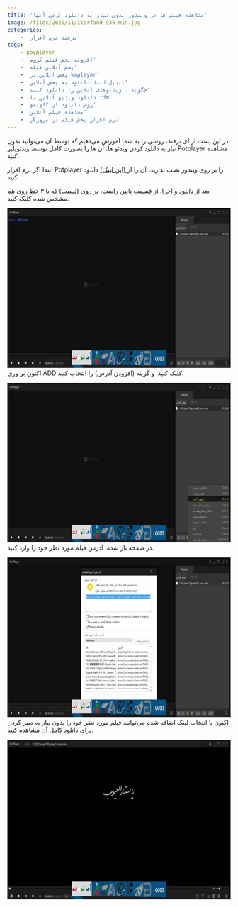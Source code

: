 ```yaml
---
title: 'مشاهده فیلم ها در ویندوز بدون نیاز به دانلود کردن آنها'
image: /files/2020/11/itarfand-936-min.jpg
categories:
    - 'ترفند نرم افزار'
tags:
    - poyplayer
    - 'افزونه پخش فیلم کروم'
    - 'پخش آنلاین فیلم'
    - 'پخش انلاین در kmplayer'
    - 'تبدیل لینک دانلود به پخش آنلاین'
    - 'چگونه : ویدیوهای آنلاین را دانلود کنیم'
    - 'دانلود ویدیو آنلاین با idm'
    - 'روش دانلود از کاویمو'
    - 'مشاهده فیلم آنلاین'
    - 'نرم افزار پخش فیلم در مرورگر'
---
```


در این پست از آی ترفند، روشی را به شما آموزش می‌دهیم که توسط آن می‌توانید بدون نیاز به دانلود کردن ویدئو ها، آن ها را بصورت کامل توسط ویدئوپلیر Potplayer مشاهده کنید.

ابتدا اگر نرم افزار Potplayer را بر روی ویندوز نصب ندارید، آن را از[ (این لینک)](https://soft98.ir/multi-media/player/2438-daum-potplayer.html) دانلود کنید.

بعد از دانلود و اجرا، از قسمت پایین راست، بر روی (لیست) که با ۳ خط روی هم مشخص شده کلیک کنید.

![mhkarami97](/files/2020/11/itarfand-932-min.jpg)
اکنون بر وری ADD کلیک کنید. و گزینه (افزودن آدرس) را انتخاب کنید.

![mhkarami97](/files/2020/11/itarfand-933-min.jpg)
در صفحه باز شده، آدرس فیلم مورد نظر خود را وارد کنید.

![mhkarami97](/files/2020/11/itarfand-934-min.jpg)
اکنون با انتخاب لینک اضافه شده می‌توانید فیلم مورد نظر خود را بدون نیاز به صبر کردن برای دانلود کامل آن مشاهده کنید.

![mhkarami97](/files/2020/11/itarfand-935-min.jpg)
